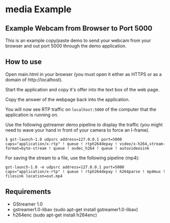 # media Example

## Example Webcam from Browser to Port 5000

This is an example copy/paste demo to send your webcam from your browser and out port 5000 through the demo application.

## How to use

Open main.html in your browser (you must open it either as HTTPS or as a domain of http://localhost).

Start the application and copy it's offer into the text box of the web page.

Copy the answer of the webpage back into the application.

You will now see RTP traffic on `localhost:5000` of the computer that the application is running on.

Use the following gstreamer demo pipeline to display the traffic
(you might need to wave your hand in front of your camera to force an I-frame).

```
$ gst-launch-1.0 udpsrc address=127.0.0.1 port=5000 caps="application/x-rtp" ! queue ! rtph264depay ! video/x-h264,stream-format=byte-stream ! queue ! avdec_h264 ! queue ! autovideosink
```

For saving the stream to a file, use the following pipeline (mp4):

```
gst-launch-1.0 -e udpsrc address=127.0.0.1 port=5000 caps="application/x-rtp" ! queue ! rtph264depay ! h264parse ! mp4mux ! filesink location=out.mp4
```

## Requirements

- GStreamer 1.0
- gstreamer1.0-libav (sudo apt-get install gstreamer1.0-libav)
- h264enc (sudo apt-get install h264enc)
